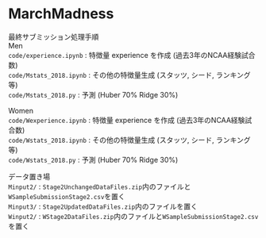 # MarchMadness

最終サブミッション処理手順  
Men  
`code/experience.ipynb` : 特徴量 experience を作成 (過去3年のNCAA経験試合数)  
`code/Mstats_2018.ipynb` : その他の特徴量生成 (スタッツ, シード, ランキング等)  
`code/Mstats_2018.py` : 予測 (Huber 70% Ridge 30%)  

Women  
`code/Wexperience.ipynb` : 特徴量 experience を作成 (過去3年のNCAA経験試合数)  
`code/Wstats_2018.ipynb` : その他の特徴量生成 (スタッツ, シード, ランキング等)  
`code/Wstats_2018.py` : 予測 (Huber 70% Ridge 30%)  

データ置き場  
`Minput2/` : `Stage2UnchangedDataFiles.zip`内のファイルと`WSampleSubmissionStage2.csv`を置く  
`Minput3/` : `Stage2UpdatedDataFiles.zip`内のファイルを置く  
`Winput2/` : `WStage2DataFiles.zip`内のファイルと`WSampleSubmissionStage2.csv`を置く  